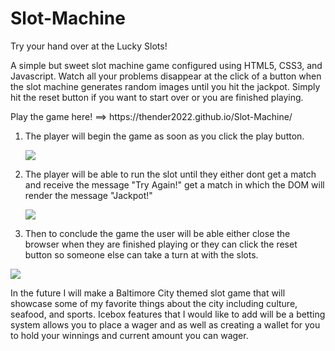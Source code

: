 <h1>Slot-Machine</h1>

<heading>Try your hand over at the Lucky Slots!</heading>

<p>A simple but sweet slot machine game configured using HTML5, CSS3, and Javascript. Watch all your problems disappear at the click of a button when the slot machine generates random images until you hit the jackpot. Simply hit the reset button if you want to start over or you are finished playing.</p>

<p>Play the game here! ==> https://thender2022.github.io/Slot-Machine/</p>

<ol>
<li><p>The player will begin the game as soon as you click the play button.</p></li>

<a href="https://lh3.googleusercontent.com/UHtxqXzWY58b5jgyhSSwcoE4Exr9o34vj6sHqqy2CG9l9BaCTXXHEajwwJ_5CQBVyMHJbogrskuhAFmsU0rqcgzlGtg4pF_9hFGHOaedEBif_XwHH6gSBdeYqdL6c41_XgQRGLFy=w2400?source=screenshot.guru"> <img src="https://lh3.googleusercontent.com/UHtxqXzWY58b5jgyhSSwcoE4Exr9o34vj6sHqqy2CG9l9BaCTXXHEajwwJ_5CQBVyMHJbogrskuhAFmsU0rqcgzlGtg4pF_9hFGHOaedEBif_XwHH6gSBdeYqdL6c41_XgQRGLFy=w600-h315-p-k" /> </a>

<li><p>The player will be able to run the slot until they either dont get a match and receive the message "Try Again!" get a match in which the DOM will render the message "Jackpot!"</p></li>

<a href="https://lh3.googleusercontent.com/_NG2m94PEZhPC3p4zDBk5fmPPfasJcGlnzNPDp7nEnhwWGonxbYppym_S7IFJ_OVTlC8kncg5eV8lhJVFHZmb8m_gVIRx8g8LISxkpL5DaaV-TTHRsfOqj2rTtW8eyV4vZguNkVF=w2400?source=screenshot.guru"> <img src="https://lh3.googleusercontent.com/_NG2m94PEZhPC3p4zDBk5fmPPfasJcGlnzNPDp7nEnhwWGonxbYppym_S7IFJ_OVTlC8kncg5eV8lhJVFHZmb8m_gVIRx8g8LISxkpL5DaaV-TTHRsfOqj2rTtW8eyV4vZguNkVF=w600-h315-p-k" /> </a>

<li><p>Then to conclude the game the user will be able either close the browser when they are finished playing or they can click the reset button so someone else can take a turn at with the slots.</p></li>
</ol>

<a href="https://lh3.googleusercontent.com/3PQasdzax5GwHmxOEGIabktTWMppDwz4AyA6ARUqjgFN4G-S543Xd3Jnc_0gxgK12-BuYQBDSlO9M6qtb3LR9CFBuWQvQQVHAEYD2pMVK7qUhn6CiTvLBbhX8K0j4Zs071-ihpIl=w2400?source=screenshot.guru"> <img src="https://lh3.googleusercontent.com/3PQasdzax5GwHmxOEGIabktTWMppDwz4AyA6ARUqjgFN4G-S543Xd3Jnc_0gxgK12-BuYQBDSlO9M6qtb3LR9CFBuWQvQQVHAEYD2pMVK7qUhn6CiTvLBbhX8K0j4Zs071-ihpIl=w600-h315-p-k" /> </a>

<p>In the future I will make a Baltimore City themed slot game that will showcase some of my favorite things about the city including culture, seafood, and sports. Icebox features that I would like to add will be a betting system allows you to place a wager and as well as creating a wallet for you to hold your winnings and current amount you can wager.</p>


